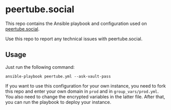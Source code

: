 # peertube.social

This repo contains the Ansible playbook and configuration used on [peertube.social](https://peertube.social).

Use this repo to report any technical issues with peertube.social.

## Usage

Just run the following command:
```
ansible-playbook peertube.yml --ask-vault-pass
```

If you want to use this configuration for your own instance, you need to fork this repo and enter your own domain in
`prod` and in `group_vars/prod.yml`. You also need to change the encrypted variables in the latter file. After that,
you can run the playbook to deploy your instance.

